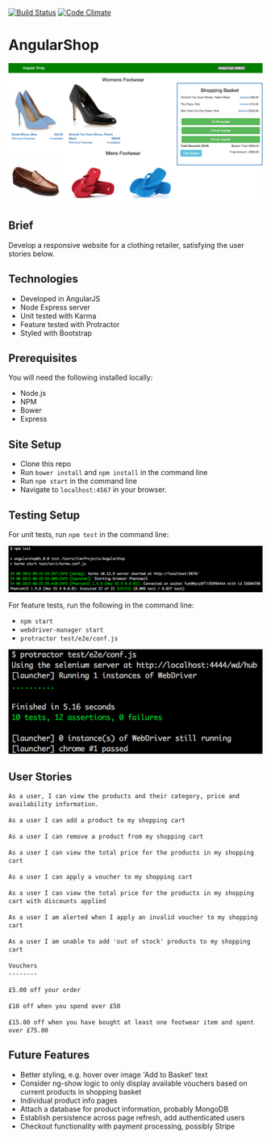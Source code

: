 [![Build Status](https://travis-ci.org/timrobertson0122/AngularShop.svg?branch=master)](https://travis-ci.org/timrobertson0122/AngularShop)
[![Code Climate](https://codeclimate.com/github/timrobertson0122/AngularShop/badges/gpa.svg)](https://codeclimate.com/github/timrobertson0122/AngularShop)

# AngularShop

![Screen shot](public/images/screenshot.png)

Brief
-----

Develop a responsive website for a clothing retailer, satisfying the user stories below.

Technologies
------------

* Developed in AngularJS
* Node Express server
* Unit tested with Karma
* Feature tested with Protractor
* Styled with Bootstrap

Prerequisites
-------------

You will need the following installed locally:  

* Node.js
* NPM
* Bower
* Express

Site Setup
----------

* Clone this repo
* Run ```bower install``` and ```npm install``` in the command line
* Run ```npm start``` in the command line
* Navigate to ```localhost:4567``` in your browser.  

Testing Setup
-------------

For unit tests, run ```npm test``` in the command line:

![Unit Tests](public/images/unit-tests.png)  

For feature tests, run the following in the command line:
* ```npm start ```
* ```webdriver-manager start```
* ```protractor test/e2e/conf.js```

![Feature Tests](public/images/feature-tests.png)

User Stories
------------

```
As a user, I can view the products and their category, price and availability information.

As a user I can add a product to my shopping cart

As a user I can remove a product from my shopping cart

As a user I can view the total price for the products in my shopping cart

As a user I can apply a voucher to my shopping cart

As a user I can view the total price for the products in my shopping cart with discounts applied

As a user I am alerted when I apply an invalid voucher to my shopping cart

As a user I am unable to add 'out of stock' products to my shopping cart

Vouchers
--------

£5.00 off your order

£10 off when you spend over £50

£15.00 off when you have bought at least one footwear item and spent over £75.00
```

Future Features
---------------

* Better styling, e.g. hover over image 'Add to Basket' text
* Consider ng-show logic to only display available vouchers based on current products in shopping basket
* Individual product info pages
* Attach a database for product information, probably MongoDB
* Establish persistence across page refresh, add authenticated users
* Checkout functionality with payment processing, possibly Stripe
